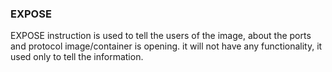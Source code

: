 ### EXPOSE
EXPOSE instruction is used to tell the users of the image, about the ports and protocol image/container is opening. it will not have any functionality, it used only to tell the information.
